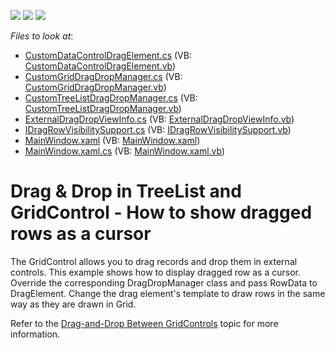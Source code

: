 <!-- default badges list -->
![](https://img.shields.io/endpoint?url=https://codecentral.devexpress.com/api/v1/VersionRange/128647521/14.2.3%2B)
[![](https://img.shields.io/badge/Open_in_DevExpress_Support_Center-FF7200?style=flat-square&logo=DevExpress&logoColor=white)](https://supportcenter.devexpress.com/ticket/details/E4165)
[![](https://img.shields.io/badge/📖_How_to_use_DevExpress_Examples-e9f6fc?style=flat-square)](https://docs.devexpress.com/GeneralInformation/403183)
<!-- default badges end -->
<!-- default file list -->
*Files to look at*:

* [CustomDataControlDragElement.cs](./CS/DragDropRows/CustomDataControlDragElement.cs) (VB: [CustomDataControlDragElement.vb](./VB/DragDropRows/CustomDataControlDragElement.vb))
* [CustomGridDragDropManager.cs](./CS/DragDropRows/CustomGridDragDropManager.cs) (VB: [CustomGridDragDropManager.vb](./VB/DragDropRows/CustomGridDragDropManager.vb))
* [CustomTreeListDragDropManager.cs](./CS/DragDropRows/CustomTreeListDragDropManager.cs) (VB: [CustomTreeListDragDropManager.vb](./VB/DragDropRows/CustomTreeListDragDropManager.vb))
* [ExternalDragDropViewInfo.cs](./CS/DragDropRows/ExternalDragDropViewInfo.cs) (VB: [ExternalDragDropViewInfo.vb](./VB/DragDropRows/ExternalDragDropViewInfo.vb))
* [IDragRowVisibilitySupport.cs](./CS/DragDropRows/IDragRowVisibilitySupport.cs) (VB: [IDragRowVisibilitySupport.vb](./VB/DragDropRows/IDragRowVisibilitySupport.vb))
* [MainWindow.xaml](./CS/DragDropRows/MainWindow.xaml) (VB: [MainWindow.xaml](./VB/DragDropRows/MainWindow.xaml))
* [MainWindow.xaml.cs](./CS/DragDropRows/MainWindow.xaml.cs) (VB: [MainWindow.xaml.vb](./VB/DragDropRows/MainWindow.xaml.vb))
<!-- default file list end -->
# Drag & Drop in TreeList and GridControl - How to show dragged rows as a cursor

The GridControl allows you to drag records and drop them in external controls. This example shows how to display dragged row as a cursor. Override the corresponding DragDropManager class and pass RowData to DragElement. Change the drag element's template to draw rows in the same way as they are drawn in Grid.

Refer to the [Drag-and-Drop Between GridControls](https://docs.devexpress.com/WPF/119267/controls-and-libraries/data-grid/drag-and-drop/process-drag-and-drop/drag-and-drop-between-gridcontrols) topic for more information.
